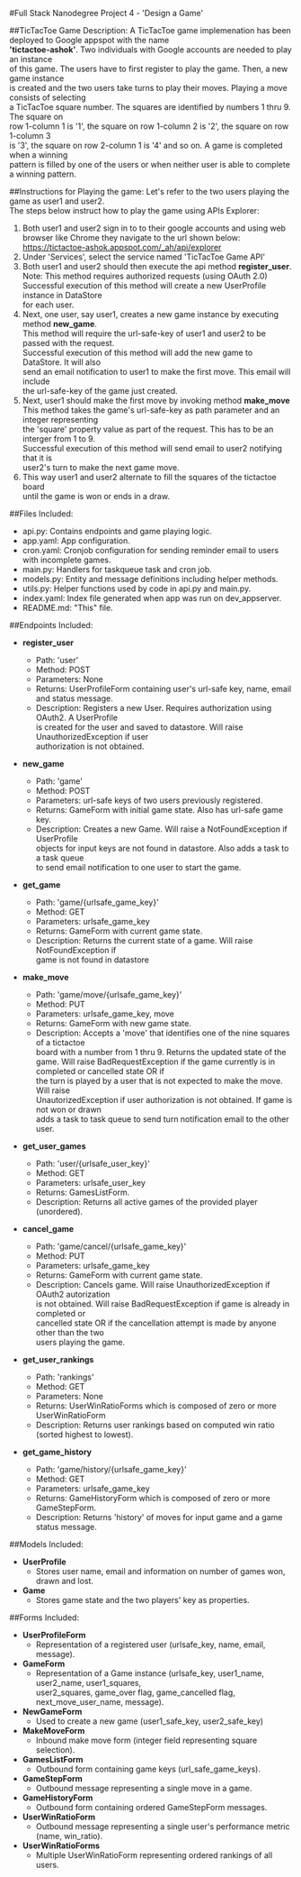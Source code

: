 #Full Stack Nanodegree Project 4 - 'Design a Game'

##TicTacToe Game Description:
A TicTacToe game implemenation has been deployed to Google appspot with the name  
**'tictactoe-ashok'**. Two individuals with Google accounts are needed to play an instance  
of this game. The users have to first register to play the game. Then, a new game instance  
is created and the two users take turns to play their moves. Playing a move consists of selecting  
a TicTacToe square number. The squares are identified by numbers 1 thru 9. The square on  
row 1-column 1 is '1', the square on row 1-column 2 is '2', the square on row 1-column 3  
is '3', the square on row 2-column 1 is '4' and so on. A game is completed when a winning  
pattern is filled by one of the users or when neither user is able to complete a winning pattern.

##Instructions for Playing the game:
Let's refer to the two users playing the game as user1 and user2.  
The steps below instruct how to play the game using APIs Explorer:
 
1. Both user1 and user2 sign in to to their google accounts and using web browser
like Chrome they navigate to the url shown below:  
    https://tictactoe-ashok.appspot.com/_ah/api/explorer
2. Under 'Services', select the service named 'TicTacToe Game API'
3. Both user1 and user2 should then execute the api method **register_user**.  
Note: This method requires authorized requests (using OAuth 2.0)  
Successful execution of this method will create a new UserProfile instance in DataStore  
for each user.
4. Next, one user, say user1, creates a new game instance by executing method **new_game**.  
This method will require the url-safe-key of user1 and user2 to be passed with the request.  
Successful execution of this method will add the new game to DataStore. It will also  
send an email notification to user1 to make the first move. This email will include  
the url-safe-key of the game just created.  
5. Next, user1 should make the first move by invoking method **make_move**  
This method takes the game's url-safe-key as path parameter and an integer representing  
the 'square' property value as part of the request. This has to be an interger from 1 to 9.  
Successful execution of this method will send email to user2 notifying that it is  
user2's turn to make the next game move.  
6. This way user1 and user2 alternate to fill the squares of the tictactoe board  
until the game is won or ends in a draw.  


##Files Included:
 - api.py: Contains endpoints and game playing logic.
 - app.yaml: App configuration.
 - cron.yaml: Cronjob configuration for sending reminder email to users with incomplete games.
 - main.py: Handlers for taskqueue task and cron job.
 - models.py: Entity and message definitions including helper methods.
 - utils.py: Helper functions used by code in api.py and main.py.
 - index.yaml: Index file generated when app was run on dev_appserver.
 - README.md: "This" file.

##Endpoints Included:
 - **register_user**
    - Path: 'user'
    - Method: POST
    - Parameters: None
    - Returns: UserProfileForm containing user's url-safe key, name, email and status message.
    - Description: Registers a new User. Requires authorization using OAuth2. A UserProfile  
    is created for the user and saved to datastore. Will raise UnauthorizedException if user  
    authorization is not obtained.
    
 - **new_game**
    - Path: 'game'
    - Method: POST
    - Parameters: url-safe keys of two users previously registered. 
    - Returns: GameForm with initial game state. Also has url-safe game key.
    - Description: Creates a new Game. Will raise a NotFoundException if UserProfile  
    objects for input keys are not found in datastore. Also adds a task to a task queue  
    to send email notification to one user to start the game.
     
 - **get_game**
    - Path: 'game/{urlsafe_game_key}'
    - Method: GET
    - Parameters: urlsafe_game_key
    - Returns: GameForm with current game state.
    - Description: Returns the current state of a game. Will raise NotFoundException if  
    game is not found in datastore
    
 - **make_move**
    - Path: 'game/move/{urlsafe_game_key}'
    - Method: PUT
    - Parameters: urlsafe_game_key, move
    - Returns: GameForm with new game state.
    - Description: Accepts a 'move' that identifies one of the nine squares of a tictactoe  
    board with a number from 1 thru 9. Returns the updated state of the game. Will raise
    BadRequestException if the game currently is in completed or cancelled state OR if  
    the turn is played by a user that is not expected to make the move. Will raise  
    UnautorizedException if user authorization is not obtained. If game is not won or drawn  
    adds a task to task queue to send turn notification email to the other user.
    
 - **get_user_games**
    - Path: 'user/{urlsafe_user_key}'
    - Method: GET
    - Parameters: urlsafe_user_key
    - Returns: GamesListForm. 
    - Description: Returns all active games of the provided player (unordered).
    
 - **cancel_game**
    - Path: 'game/cancel/{urlsafe_game_key}'
    - Method: PUT
    - Parameters: urlsafe_game_key
    - Returns: GameForm with current game state.
    - Description: Cancels game. Will raise UnauthorizedException if OAuth2 autorization  
    is not obtained. Will raise BadRequestException if game is already in completed or  
    cancelled state OR if the cancellation attempt is made by anyone other than the two  
    users playing the game.

 - **get_user_rankings**
    - Path: 'rankings'
    - Method: GET
    - Parameters: None
    - Returns: UserWinRatioForms which is composed of zero or more UserWinRatioForm
    - Description: Returns user rankings based on computed win ratio (sorted highest to lowest).
    
 - **get_game_history**
    - Path: 'game/history/{urlsafe_game_key}'
    - Method: GET
    - Parameters: urlsafe_game_key
    - Returns: GameHistoryForm which is composed of zero or more GameStepForm.  
    - Description: Returns 'history' of moves for input game and a game status message.


##Models Included:
 - **UserProfile**
    - Stores user name, email and information on number of games won, drawn and lost.
 - **Game**
    - Stores game state and the two players' key as properties.
    
##Forms Included:
 - **UserProfileForm**
    - Representation of a registered user (urlsafe_key, name, email, message).
 - **GameForm**
    - Representation of a Game instance (urlsafe_key, user1_name, user2_name, user1_squares,  
    user2_squares, game_over flag, game_cancelled flag, next_move_user_name, message).
 - **NewGameForm**
    - Used to create a new game (user1_safe_key, user2_safe_key)
 - **MakeMoveForm**
    - Inbound make move form (integer field representing square selection).
 - **GamesListForm**
    - Outbound form containing game keys (url_safe_game_keys).
 - **GameStepForm**
    - Outbound message representing a single move in a game.
 - **GameHistoryForm**
    - Outbound form containing ordered GameStepForm messages.
 - **UserWinRatioForm**
    - Outbound message representing a single user's performance metric (name, win_ratio).
 - **UserWinRatioForms**
    - Multiple UserWinRatioForm representing ordered rankings of all users.